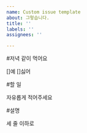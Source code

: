 ```yaml
---
name: Custom issue template
about: 그렇습니다.
title: ''
labels: ''
assignees: ''

---
```


#저녁 같이 먹어요

[]예
[]싫어

#할 일

자유롭게 적어주세요

#설명

세 줄 이하로
